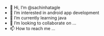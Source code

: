 - 👋 Hi, I’m @sachinhatagle
- 👀 I’m interested in android app development
- 🌱 I’m currently learning java
- 💞️ I’m looking to collaborate on ...
- 📫 How to reach me ...

<!---
sachinhatagle/sachinhatagle is a ✨ special ✨ repository because its `README.md` (this file) appears on your GitHub profile.
You can click the Preview link to take a look at your changes.
--->
